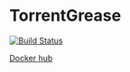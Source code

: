 # TorrentGrease

[![Build Status](https://dev.azure.com/flyingpianoman/TorrentGrease/_apis/build/status/flyingpianoman.TorrentGrease?branchName=master)](https://dev.azure.com/flyingpianoman/TorrentGrease/_build/latest?definitionId=1&branchName=master)

[Docker hub](https://hub.docker.com/r/flyingpianoman/torrent-grease)